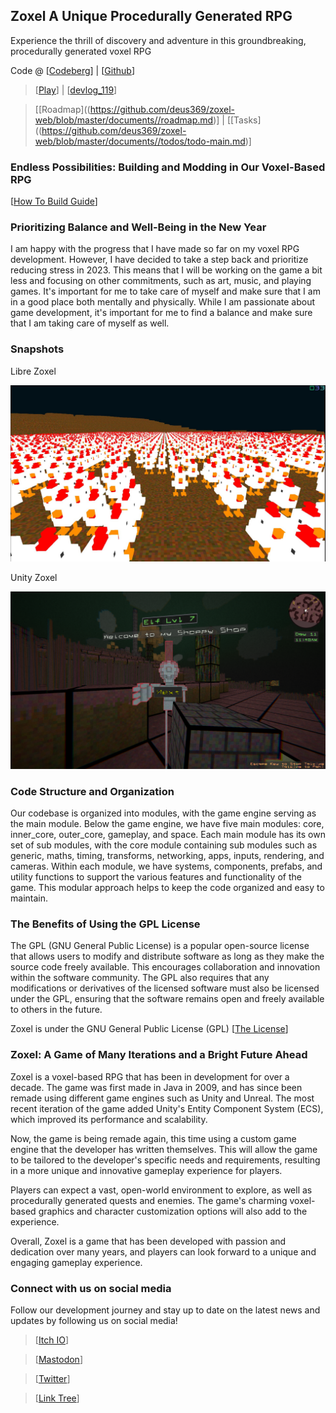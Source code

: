## Zoxel A Unique Procedurally Generated RPG

Experience the thrill of discovery and adventure in this groundbreaking, procedurally generated voxel RPG

Code @ [[Codeberg](https://codeberg.org/deus/zoxel)] | [[Github](https://github.com/deus369/zoxel)]

> [[Play](https://deus369.github.io/zoxel-play/)] | [[devlog_119](https://www.youtube.com/watch?v=Yb5DiXVt1k0.mp4)]

> [[Roadmap]((https://github.com/deus369/zoxel-web/blob/master/documents//roadmap.md)] | [[Tasks]((https://github.com/deus369/zoxel-web/blob/master/documents//todos/todo-main.md)]

### Endless Possibilities: Building and Modding in Our Voxel-Based RPG

[[How To Build Guide](https://github.com/deus369/zoxel-web/blob/master/documents/howtos/howto-build.md)]

### Prioritizing Balance and Well-Being in the New Year

I am happy with the progress that I have made so far on my voxel RPG development. However, I have decided to take a step back and prioritize reducing stress in 2023. This means that I will be working on the game a bit less and focusing on other commitments, such as art, music, and playing games. It's important for me to take care of myself and make sure that I am in a good place both mentally and physically. While I am passionate about game development, it's important for me to find a balance and make sure that I am taking care of myself as well.

### Snapshots

Libre Zoxel

![Zoxel](https://github.com/deus369/zoxel-play/raw/main/docs/screenshots/screen-2023-01-17-23-27-34.jpg?raw=false "Zoxel")

Unity Zoxel

![Unity Zoxel](https://github.com/deus369/zoxel-play/raw/main/docs/screenshots/zoxel_unity_00.png?raw=false "Old Zoxel")

### Code Structure and Organization

Our codebase is organized into modules, with the game engine serving as the main module. Below the game engine, we have five main modules: core, inner_core, outer_core, gameplay, and space. Each main module has its own set of sub modules, with the core module containing sub modules such as generic, maths, timing, transforms, networking, apps, inputs, rendering, and cameras. Within each module, we have systems, components, prefabs, and utility functions to support the various features and functionality of the game. This modular approach helps to keep the code organized and easy to maintain.

### The Benefits of Using the GPL License

The GPL (GNU General Public License) is a popular open-source license that allows users to modify and distribute software as long as they make the source code freely available. This encourages collaboration and innovation within the software community. The GPL also requires that any modifications or derivatives of the licensed software must also be licensed under the GPL, ensuring that the software remains open and freely available to others in the future.

Zoxel is under the GNU General Public License (GPL) [[The License](license)]

### Zoxel: A Game of Many Iterations and a Bright Future Ahead

Zoxel is a voxel-based RPG that has been in development for over a decade. The game was first made in Java in 2009, and has since been remade using different game engines such as Unity and Unreal. The most recent iteration of the game added Unity's Entity Component System (ECS), which improved its performance and scalability.

Now, the game is being remade again, this time using a custom game engine that the developer has written themselves. This will allow the game to be tailored to the developer's specific needs and requirements, resulting in a more unique and innovative gameplay experience for players.

Players can expect a vast, open-world environment to explore, as well as procedurally generated quests and enemies. The game's charming voxel-based graphics and character customization options will also add to the experience.

Overall, Zoxel is a game that has been developed with passion and dedication over many years, and players can look forward to a unique and engaging gameplay experience.

### Connect with us on social media

Follow our development journey and stay up to date on the latest news and updates by following us on social media!

> [[Itch IO](https://deus0.itch.io/zoxel)]

> [[Mastodon](https://mastodon.gamedev.place/@deus)]

> [[Twitter](https://twitter.com/deusxyz)]

> [[Link Tree](https://linktr.ee/lorddeus)]